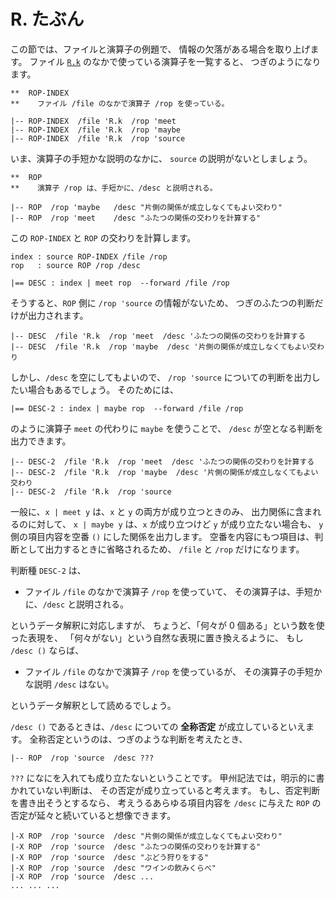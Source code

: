 # R. たぶん


この節では、ファイルと演算子の例題で、
情報の欠落がある場合を取り上げます。
ファイル [`R.k`][R.k] のなかで使っている演算子を一覧すると、
つぎのようになります。

~~~~~~~~~~~~~~~~~~~~~~~~~~~~~~~~~~~~~~~~~~~~ { .koshu .input }
**  ROP-INDEX
**    ファイル /file のなかで演算子 /rop を使っている。

|-- ROP-INDEX  /file 'R.k  /rop 'meet
|-- ROP-INDEX  /file 'R.k  /rop 'maybe
|-- ROP-INDEX  /file 'R.k  /rop 'source
~~~~~~~~~~~~~~~~~~~~~~~~~~~~~~~~~~~~~~~~~~~~~~~~~~~~~~~~~~~~~~~

いま、演算子の手短かな説明のなかに、
`source` の説明がないとしましょう。

~~~~~~~~~~~~~~~~~~~~~~~~~~~~~~~~~~~~~~~~~~~~ { .koshu .input }
**  ROP
**    演算子 /rop は、手短かに、/desc と説明される。

|-- ROP  /rop 'maybe   /desc "片側の関係が成立しなくてもよい交わり"
|-- ROP  /rop 'meet    /desc "ふたつの関係の交わりを計算する"
~~~~~~~~~~~~~~~~~~~~~~~~~~~~~~~~~~~~~~~~~~~~~~~~~~~~~~~~~~~~~~~

この `ROP-INDEX` と `ROP` の交わりを計算します。

~~~~~~~~~~~~~~~~~~~~~~~~~~~~~~~~~~~~~~~~~~~~ { .koshu .input }
index : source ROP-INDEX /file /rop
rop   : source ROP /rop /desc

|== DESC : index | meet rop  --forward /file /rop
~~~~~~~~~~~~~~~~~~~~~~~~~~~~~~~~~~~~~~~~~~~~~~~~~~~~~~~~~~~~~~~

そうすると、`ROP` 側に `/rop 'source` の情報がないため、
つぎのふたつの判断だけが出力されます。

~~~~~~~~~~~~~~~~~~~~~~~~~~~~~~~~~~~~~~~~~~~~ { .koshu .output }
|-- DESC  /file 'R.k  /rop 'meet  /desc 'ふたつの関係の交わりを計算する
|-- DESC  /file 'R.k  /rop 'maybe  /desc '片側の関係が成立しなくてもよい交わり
~~~~~~~~~~~~~~~~~~~~~~~~~~~~~~~~~~~~~~~~~~~~~~~~~~~~~~~~~~~~~~~

しかし、`/desc` を空にしてもよいので、
`/rop 'source` についての判断を出力したい場合もあるでしょう。
そのためには、

~~~~~~~~~~~~~~~~~~~~~~~~~~~~~~~~~~~~~~~~~~~~ { .koshu .input }
|== DESC-2 : index | maybe rop  --forward /file /rop
~~~~~~~~~~~~~~~~~~~~~~~~~~~~~~~~~~~~~~~~~~~~~~~~~~~~~~~~~~~~~~~

のように演算子 `meet` の代わりに `maybe` を使うことで、
`/desc` が空となる判断を出力できます。

~~~~~~~~~~~~~~~~~~~~~~~~~~~~~~~~~~~~~~~~~~~~ { .koshu .output }
|-- DESC-2  /file 'R.k  /rop 'meet  /desc 'ふたつの関係の交わりを計算する
|-- DESC-2  /file 'R.k  /rop 'maybe  /desc '片側の関係が成立しなくてもよい交わり
|-- DESC-2  /file 'R.k  /rop 'source
~~~~~~~~~~~~~~~~~~~~~~~~~~~~~~~~~~~~~~~~~~~~~~~~~~~~~~~~~~~~~~~

一般に、`x | meet y` は、`x` と `y` の両方が成り立つときのみ、
出力関係に含まれるのに対して、
`x | maybe y` は、`x` が成り立つけど `y` が成り立たない場合も、
`y` 側の項目内容を空番 `()` にした関係を出力します。
空番を内容にもつ項目は、判断として出力するときに省略されるため、
`/file` と `/rop` だけになります。

判断種 `DESC-2` は、

 - ファイル `/file` のなかで演算子 `/rop` を使っていて、
   その演算子は、手短かに、`/desc` と説明される。

というデータ解釈に対応しますが、
ちょうど、「何々が 0 個ある」という数を使った表現を、
「何々がない」という自然な表現に置き換えるように、
もし `/desc ()` ならば、

 - ファイル `/file` のなかで演算子 `/rop` を使っているが、
   その演算子の手短かな説明 `/desc` はない。

というデータ解釈として読めるでしょう。

`/desc ()` であるときは、`/desc` についての
**全称否定** が成立しているといえます。
全称否定というのは、つぎのような判断を考えたとき、

~~~~~~~~~~~~~~~~~~~~~~~~~~~~~~~~~~~~~~~~~~~~ { .koshu }
|-- ROP  /rop 'source  /desc ???
~~~~~~~~~~~~~~~~~~~~~~~~~~~~~~~~~~~~~~~~~~~~~~~~~~~~~~~~~~~~~~~

`???` になにを入れても成り立たないということです。
甲州記法では，明示的に書かれていない判断は、
その否定が成り立っていると考えます。
もし、否定判断を書き出そうとするなら、
考えうるあらゆる項目内容を `/desc` に与えた
`ROP` の否定が延々と続いていると想像できます。

~~~~~~~~~~~~~~~~~~~~~~~~~~~~~~~~~~~~~~~~~~~~ { .koshu }
|-X ROP  /rop 'source  /desc "片側の関係が成立しなくてもよい交わり"
|-X ROP  /rop 'source  /desc "ふたつの関係の交わりを計算する"
|-X ROP  /rop 'source  /desc "ぶどう狩りをする"
|-X ROP  /rop 'source  /desc "ワインの飲みくらべ"
|-X ROP  /rop 'source  /desc ...
... ... ...
~~~~~~~~~~~~~~~~~~~~~~~~~~~~~~~~~~~~~~~~~~~~~~~~~~~~~~~~~~~~~~~


[R.k]:   ../R/R.k

